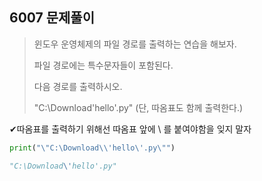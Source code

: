 ## 6007 문제풀이



>윈도우 운영체제의 파일 경로를 출력하는 연습을 해보자.
>
>파일 경로에는 특수문자들이 포함된다.
>
>다음 경로를 출력하시오.
>
>"C:\Download\'hello'.py"
>(단, 따옴표도 함께 출력한다.)



✔따옴표를 출력하기 위해선 따옴표 앞에 \ 를 붙여야함을 잊지 말자

```python
print("\"C:\Download\\'hello\'.py\"")
```

```python
"C:\Download\'hello'.py"
```









